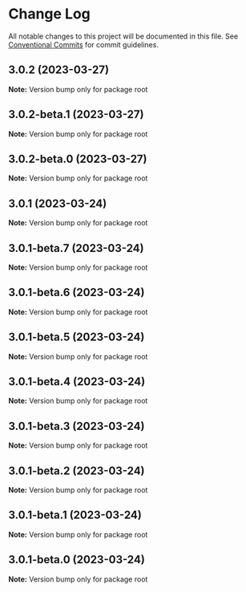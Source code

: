 # Change Log

All notable changes to this project will be documented in this file.
See [Conventional Commits](https://conventionalcommits.org) for commit guidelines.

## 3.0.2 (2023-03-27)

**Note:** Version bump only for package root





## 3.0.2-beta.1 (2023-03-27)

**Note:** Version bump only for package root





## 3.0.2-beta.0 (2023-03-27)

**Note:** Version bump only for package root





## 3.0.1 (2023-03-24)

**Note:** Version bump only for package root





## 3.0.1-beta.7 (2023-03-24)

**Note:** Version bump only for package root





## 3.0.1-beta.6 (2023-03-24)

**Note:** Version bump only for package root





## 3.0.1-beta.5 (2023-03-24)

**Note:** Version bump only for package root





## 3.0.1-beta.4 (2023-03-24)

**Note:** Version bump only for package root





## 3.0.1-beta.3 (2023-03-24)

**Note:** Version bump only for package root





## 3.0.1-beta.2 (2023-03-24)

**Note:** Version bump only for package root





## 3.0.1-beta.1 (2023-03-24)

**Note:** Version bump only for package root





## 3.0.1-beta.0 (2023-03-24)

**Note:** Version bump only for package root
